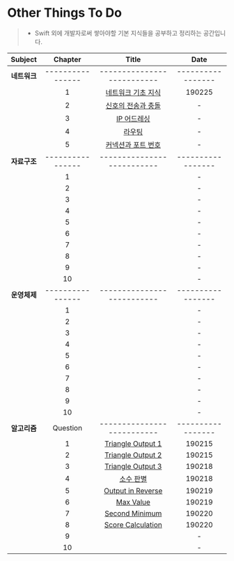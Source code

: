 # Other Things To Do
> - Swift 외에 개발자로써 쌓아야할 기본 지식들을 공부하고 정리하는 공간입니다.

| Subject | Chapter | Title | Date |
| :---: | :---: | :---: | :---: |
| **네트워크** | ---------------- | -------------------------- | ----------------- |
| | 1 | [네트워크 기초 지식](https://github.com/wargi/Etc/blob/master/Network/Chapter1.md) | 190225 |
| | 2 | [신호의 전송과 충돌](https://github.com/wargi/Etc/blob/master/Network/Chapter2.md) | - |
| | 3 | [IP 어드레싱](https://github.com/wargi/Etc/blob/master/Network/Chapter3.md) | - |
| | 4 | [라우팅](https://github.com/wargi/Etc/blob/master/Network/Chapter4.md) | - |
| | 5 | [커넥션과 포트 번호](https://github.com/wargi/Etc/blob/master/Network/Chapter5.md) | - |
| **자료구조** | ---------------- | -------------------------- | ----------------- |
| | 1 | []() | - |
| | 2 | []() | - |
| | 3 | []() | - |
| | 4 | []() | - |
| | 5 | []() | - |
| | 6 | []() | - |
| | 7 | []() | - |
| | 8 | []() | - |
| | 9 | []() | - |
| | 10 | []() | - |
| **운영체제** | ---------------- | -------------------------- | ----------------- |
| | 1 | []() | - |
| | 2 | []() | - |
| | 3 | []() | - |
| | 4 | []() | - |
| | 5 | []() | - |
| | 6 | []() | - |
| | 7 | []() | - |
| | 8 | []() | - |
| | 9 | []() | - |
| | 10 | []() | - |
| **알고리즘** | Question | -------------------------- | ----------------- |
| | 1 | [Triangle Output 1](https://github.com/wargi/Etc/blob/master/Algorithm/Chapter1.md) | 190215 |
| | 2 | [Triangle Output 2](https://github.com/wargi/Etc/blob/master/Algorithm/Chapter2.md) | 190215 |
| | 3 | [Triangle Output 3](https://github.com/wargi/Etc/blob/master/Algorithm/Chapter3.md) | 190218 |
| | 4 | [소수 판별](https://github.com/wargi/Etc/blob/master/Algorithm/Chapter4.md) | 190218 |
| | 5 | [Output in Reverse](https://github.com/wargi/Etc/blob/master/Algorithm/Chapter5.md) | 190219 |
| | 6 | [Max Value](https://github.com/wargi/Etc/blob/master/Algorithm/Chapter6.md) | 190219 |
| | 7 | [Second Minimum](https://github.com/wargi/Etc/blob/master/Algorithm/Chapter7.md) | 190220 |
| | 8 | [Score Calculation](https://github.com/wargi/Etc/blob/master/Algorithm/Chapter8.md) | 190220 |
| | 9 | []() | - |
| | 10 | []() | - |
